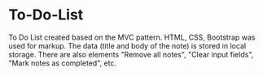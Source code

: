 # To-Do-List

To Do List created based on the MVC pattern. HTML, CSS, Bootstrap was used for markup. The data (title and body of the note) is stored in local storage. There are also elements "Remove all notes", "Clear input fields",  "Mark notes as completed", etc.
